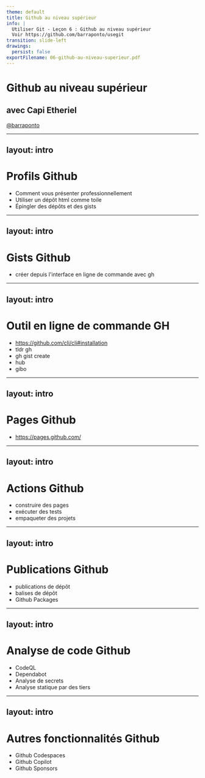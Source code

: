 ```yaml
---
theme: default
title: Github au niveau supérieur
info: |
  Utiliser Git - Leçon 6 : Github au niveau supérieur
  Voir https://github.com/barraponto/usegit
transition: slide-left
drawings:
  persist: false
exportFilename: 06-github-au-niveau-superieur.pdf
---
```


# Github au niveau supérieur

## avec Capi Etheriel

[@barraponto](https://github.com/barraponto)

---

## layout: intro

# Profils Github

- Comment vous présenter professionnellement
- Utiliser un dépôt html comme toile
- Épingler des dépôts et des gists

---

## layout: intro

# Gists Github

- créer depuis l'interface en ligne de commande avec gh

---

## layout: intro

# Outil en ligne de commande GH

- https://github.com/cli/cli#installation
- tldr gh
- gh gist create
- hub
- gibo

---

## layout: intro

# Pages Github

- https://pages.github.com/

---

## layout: intro

# Actions Github

- construire des pages
- exécuter des tests
- empaqueter des projets

---

## layout: intro

# Publications Github

- publications de dépôt
- balises de dépôt
- Github Packages

---

## layout: intro

# Analyse de code Github

- CodeQL
- Dependabot
- Analyse de secrets
- Analyse statique par des tiers

---

## layout: intro

# Autres fonctionnalités Github

- Github Codespaces
- Github Copilot
- Github Sponsors
